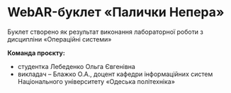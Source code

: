 # WebAR-буклет «Палички Непера»
Буклет створено як результат виконання лабораторної роботи з дисципліни
«Операційні системи»

**Команда проєкту:**
+ студентка Лебеденко Ольга Євгенівна 
+ викладач – Блажко О.А., доцент кафедри інформаційних систем Національного
університету «Одеська політехніка»
